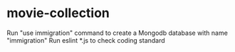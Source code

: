 # movie-collection
Run "use immigration" command to create a Mongodb database with name "immigration"
Run eslint *.js to check coding standard